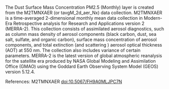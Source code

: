 The Dust Surface Mass Concentration PM2.5 (Monthly) layer is created from the M2TMNXAER (or tavgM_2d_aer_Nx) data collection. M2TMNXAER is a time-averaged 2-dimensional monthly mean data collection in Modern-Era Retrospective analysis for Research and Applications version 2 (MERRA-2). This collection consists of assimilated aerosol diagnostics, such as column mass density of aerosol components (black carbon, dust, sea salt, sulfate, and organic carbon), surface mass concentration of aerosol components, and total extinction (and scattering ) aerosol optical thickness (AOT) at 550 nm. The collection also includes variance of certain parameters. MERRA-2 is the latest version of global atmospheric reanalysis for the satellite era produced by NASA Global Modeling and Assimilation Office (GMAO) using the Goddard Earth Observing System Model (GEOS) version 5.12.4.

References: M2TMNXAER [doi:10.5067/FH9A0MLJPC7N](https://doi.org/10.5067/FH9A0MLJPC7N)